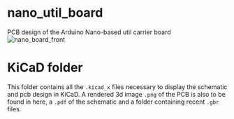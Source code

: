 # nano_util_board
PCB design of the Arduino Nano-based util carrier board
![nano_board_front](https://user-images.githubusercontent.com/94974239/204517043-c0a527d9-6d49-4458-a471-51dde4181be1.png)

# KiCaD folder
This folder contains all the `.kicad_x` files necessary to display the schematic and pcb design in KiCaD.
A rendered 3d image `.png` of the PCB is also to be found in here, a `.pdf` of the schematic and a folder containing recent `.gbr` files.

